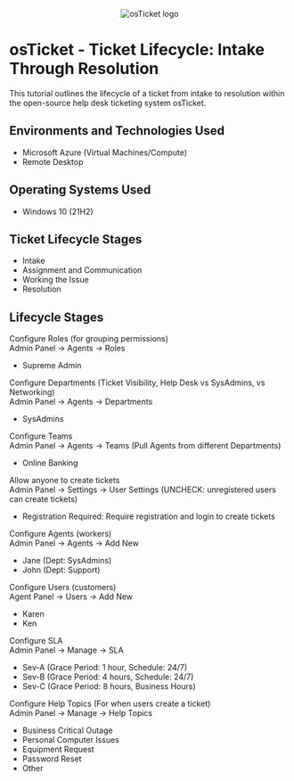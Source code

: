 <p align="center">
<img src="https://i.imgur.com/Clzj7Xs.png" alt="osTicket logo"/>
</p>

<h1>osTicket - Ticket Lifecycle: Intake Through Resolution</h1>
This tutorial outlines the lifecycle of a ticket from intake to resolution within the open-source help desk ticketing system osTicket.<br />

<h2>Environments and Technologies Used</h2>

- Microsoft Azure (Virtual Machines/Compute)
- Remote Desktop

<h2>Operating Systems Used </h2>

- Windows 10</b> (21H2)

<h2>Ticket Lifecycle Stages</h2>

- Intake
- Assignment and Communication
- Working the Issue
- Resolution

<h2>Lifecycle Stages</h2>

Configure Roles (for grouping permissions)<br />
Admin Panel -> Agents -> Roles<br />
- Supreme Admin

Configure Departments (Ticket Visibility, Help Desk vs SysAdmins, vs Networking)<br />
Admin Panel -> Agents -> Departments<br />
- SysAdmins

Configure Teams<br />
Admin Panel -> Agents -> Teams (Pull Agents from different Departments)<br />
- Online Banking

Allow anyone to create tickets<br />
Admin Panel -> Settings -> User Settings (UNCHECK: unregistered users can create tickets)<br />
- Registration Required: Require registration and login to create tickets 

Configure Agents (workers)<br />
Admin Panel -> Agents -> Add New<br />
- Jane (Dept: SysAdmins)
- John (Dept: Support)

Configure Users (customers)<br />
Agent Panel -> Users -> Add New<br />
- Karen
- Ken

Configure SLA<br />
Admin Panel -> Manage -> SLA<br />
- Sev-A (Grace Period: 1 hour, Schedule: 24/7)
- Sev-B (Grace Period: 4 hours, Schedule: 24/7)
- Sev-C (Grace Period: 8 hours, Business Hours)

Configure Help Topics (For when users create a ticket)<br />
Admin Panel -> Manage -> Help Topics<br />
- Business Critical Outage
- Personal Computer Issues
- Equipment Request
- Password Reset
- Other


